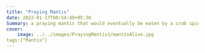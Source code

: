 ```yaml
---
title: "Praying Mantis"
date: 2022-01-17T00:54:49+05:30
Summary: a praying mantis that would eventually be eaten by a crab spider as seen above...
cover:
    image: ../../images/PrayingMantis1/mantisAlive.jpg
tags:["Mantis"]
---
```

